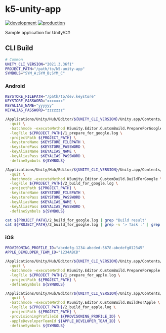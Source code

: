 k5-unity-app
==============

[![development](https://github.com/kuronekomichael/k5-unity-app/actions/workflows/build.yml/badge.svg?event=workflow_dispatch&environment=development)](https://github.com/kuronekomichael/k5-unity-app/actions/workflows/build.yml)
[![production](https://github.com/kuronekomichael/k5-unity-app/actions/workflows/build.yml/badge.svg?event=workflow_dispatch&environment=production)](https://github.com/kuronekomichael/k5-unity-app/actions/workflows/build.yml)

Sample application for Unity/C#

## CLI Build

```sh
# Common
UNITY_CLI_VERSION="2021.3.36f1"
PROJECT_PATH="/path/to/k5-unity-app"
SYMBOLS="SYM_A;SYM_B;SYM_C"
```

### Android

```sh
KEYSTORE_FILEPATH="/path/to/dev.keystore"
KEYSTORE_PASSWORD="xxxxxxx"
KEYALIAS_NAME="yyyyyy"
KEYALIAS_PASSWORD="zzzzzzz"

/Applications/Unity/Hub/Editor/${UNITY_CLI_VERSION}/Unity.app/Contents/MacOS/Unity \
  -quit \
  -batchmode -executeMethod K5unity.Editor.CustomBuild.PrepareForGoogle \
  -logFile ${PROJECT_PATH}/1_prepare_for_google.log \
  -projectPath ${PROJECT_PATH} \
  -keystoreName $KEYSTORE_FILEPATH \
  -keystorePass $KEYSTORE_PASSWORD \
  -keyAliasName $KEYALIAS_NAME \
  -keyAliasPass $KEYALIAS_PASSWORD \
  -defineSymbols ${SYMBOLS}

/Applications/Unity/Hub/Editor/${UNITY_CLI_VERSION}/Unity.app/Contents/MacOS/Unity \
  -quit \
  -batchmode -executeMethod K5unity.Editor.CustomBuild.BuildForGoogle \
  -logFile ${PROJECT_PATH}/2_build_for_google.log \
  -projectPath ${PROJECT_PATH} \
  -keystoreName $KEYSTORE_FILEPATH \
  -keystorePass $KEYSTORE_PASSWORD \
  -keyAliasName $KEYALIAS_NAME \
  -keyAliasPass $KEYALIAS_PASSWORD \
  -defineSymbols ${SYMBOLS}

cat ${PROJECT_PATH}/2_build_for_google.log | grep "Build result"
cat ${PROJECT_PATH}/2_build_for_google.log | grep -v '> Task :' | grep -v '> Configure project :' | grep -E "^\s*> "

```

### iOS

```sh
PROVISONING_PROFILE_ID="abcdefg-1234-abcded-5678-abcdefg012345"
APPLE_DEVELOPER_TEAM_ID="1234ABCD"

/Applications/Unity/Hub/Editor/${UNITY_CLI_VERSION}/Unity.app/Contents/MacOS/Unity \
  -quit \
  -batchmode -executeMethod K5unity.Editor.CustomBuild.PrepareForApple \
  -logFile ${PROJECT_PATH}/1_prepare_for_apple.log \
  -projectPath ${PROJECT_PATH} \
  -defineSymbols ${SYMBOLS}

/Applications/Unity/Hub/Editor/${UNITY_CLI_VERSION}/Unity.app/Contents/MacOS/Unity \
  -quit \
  -batchmode -executeMethod K5unity.Editor.CustomBuild.BuildForApple \
  -logFile ${PROJECT_PATH}/2_build_for_apple.log \
  -projectPath ${PROJECT_PATH} \
  -provisioningProfileId ${PROVISONING_PROFILE_ID} \
  -appleDeveloperTeamId ${APPLE_DEVELOPER_TEAM_ID} \
  -defineSymbols ${SYMBOLS}
```
